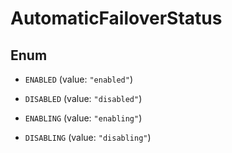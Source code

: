 

# AutomaticFailoverStatus

## Enum


* `ENABLED` (value: `"enabled"`)

* `DISABLED` (value: `"disabled"`)

* `ENABLING` (value: `"enabling"`)

* `DISABLING` (value: `"disabling"`)




